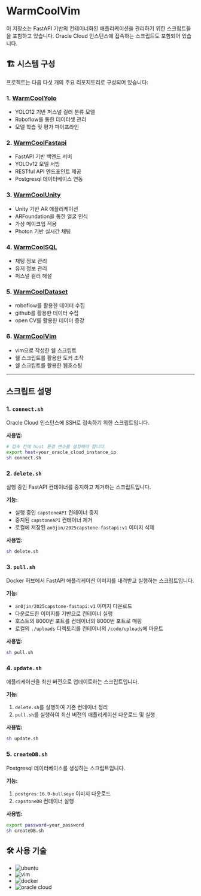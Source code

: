 # WarmCoolVim

이 저장소는 FastAPI 기반의 컨테이너화된 애플리케이션을 관리하기 위한 스크립트들을 포함하고 있습니다. Oracle Cloud 인스턴스에 접속하는 스크립트도 포함되어 있습니다.

## 🏗 시스템 구성

프로젝트는 다음 다섯 개의 주요 리포지토리로 구성되어 있습니다:

### 1. [WarmCoolYolo](https://github.com/An0jin/WarmCoolYolo)

- YOLO12 기반 퍼스널 컬러 분류 모델
- Roboflow를 통한 데이터셋 관리
- 모델 학습 및 평가 파이프라인

### 2. [WarmCoolFastapi](https://github.com/An0jin/WarmCoolFastapi)

- FastAPI 기반 백엔드 서버
- YOLOv12 모델 서빙
- RESTful API 엔드포인트 제공
- Postgresql 데이터베이스 연동

### 3. [WarmCoolUnity](https://github.com/An0jin/WarmCoolUnity)

- Unity 기반 AR 애플리케이션
- ARFoundation을 통한 얼굴 인식
- 가상 메이크업 적용
- Photon 기반 실시간 채팅

### 4. [WarmCoolSQL](https://github.com/An0jin/WarmCoolSQL)

- 채팅 정보 관리
- 유저 정보 관리
- 퍼스널 컬러 해설

### 5. [WarmCoolDataset](https://github.com/An0jin/WarmCoolDataset)

- roboflow를 활용한 데이터 수집
- github를 활용한 데이터 수집
- open CV를 활용한 데이터 증강

### 6. [WarmCoolVim](https://github.com/An0jin/WarmCoolVim)

- vim으로 작성한 쉘 스크립트
- 쉘 스크립트를 활용한 도커 조작
- 쉘 스크립트를 활용한 웹호스팅

---

## 스크립트 설명

### 1. `connect.sh`
Oracle Cloud 인스턴스에 SSH로 접속하기 위한 스크립트입니다.

**사용법:**
```bash
# 접속 전에 host 환경 변수를 설정해야 합니다.
export host=your_oracle_cloud_instance_ip
sh connect.sh
```

### 2. `delete.sh`
실행 중인 FastAPI 컨테이너를 중지하고 제거하는 스크립트입니다.

**기능:**
- 실행 중인 `capstoneAPI` 컨테이너 중지
- 중지된 `capstoneAPI` 컨테이너 제거
- 로컬에 저장된 `an0jin/2025capstone-fastapi:v1` 이미지 삭제

**사용법:**
```bash
sh delete.sh
```

### 3. `pull.sh`
Docker 허브에서 FastAPI 애플리케이션 이미지를 내려받고 실행하는 스크립트입니다.

**기능:**
- `an0jin/2025capstone-fastapi:v1` 이미지 다운로드
- 다운로드한 이미지를 기반으로 컨테이너 실행
- 호스트의 8000번 포트를 컨테이너의 8000번 포트로 매핑
- 로컬의 `./uploads` 디렉토리를 컨테이너의 `/code/uploads`에 마운트

**사용법:**
```bash
sh pull.sh
```

### 4. `update.sh`
애플리케이션을 최신 버전으로 업데이트하는 스크립트입니다.

**기능:**
1. `delete.sh`를 실행하여 기존 컨테이너 정리
2. `pull.sh`를 실행하여 최신 버전의 애플리케이션 다운로드 및 실행

**사용법:**
```bash
sh update.sh
```


### 5. `createDB.sh`
Postgresql 데이터베이스를 생성하는 스크립트입니다.

**기능:**
1. `postgres:16.9-bullseye` 이미지 다운로드
2. `capstoneDB` 컨테이너 실행

**사용법:**
```bash
export password=your_password
sh createDB.sh
```


## 🛠 사용 기술
- ![ubuntu](https://img.shields.io/badge/-ubuntu-E55844?style=flat&logo=ubuntu&logoColor=white)
- ![vim](https://img.shields.io/badge/-vim-019733?style=flat&logo=vim&logoColor=white)
- ![docker](https://img.shields.io/badge/-docker-2496ED?style=flat&logo=docker&logoColor=white)
- ![oracle cloud](https://img.shields.io/badge/-oracle%20cloud-E55844?style=flat&logo=oracle&logoColor=white)